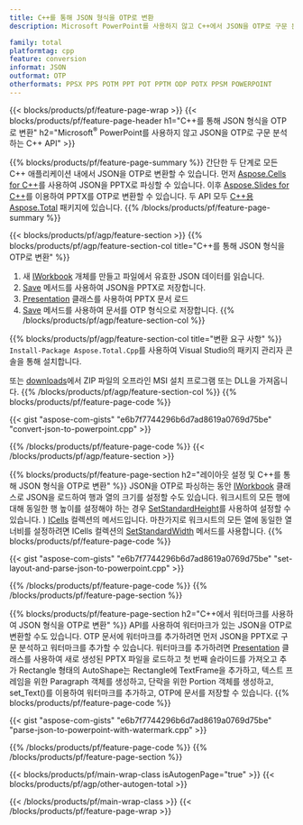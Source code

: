 ```yaml
---
title: C++를 통해 JSON 형식을 OTP로 변환
description: Microsoft PowerPoint를 사용하지 않고 C++에서 JSON을 OTP로 구문 분석

family: total
platformtag: cpp
feature: conversion
informat: JSON
outformat: OTP
otherformats: PPSX PPS POTM PPT POT PPTM ODP POTX PPSM POWERPOINT
---
```

{{< blocks/products/pf/feature-page-wrap >}}
{{< blocks/products/pf/feature-page-header h1="C++를 통해 JSON 형식을 OTP로 변환" h2="Microsoft<sup>&reg;</sup> PowerPoint를 사용하지 않고 JSON을 OTP로 구문 분석하는 C++ API" >}}

{{% blocks/products/pf/feature-page-summary %}}
간단한 두 단계로 모든 C++ 애플리케이션 내에서 JSON을 OTP로 변환할 수 있습니다. 먼저 [Aspose.Cells for C++](https://products.aspose.com/cells/cpp/)를 사용하여 JSON을 PPTX로 파싱할 수 있습니다. 이후 [Aspose.Slides for C++](https://products.aspose.com/slides/cpp/)를 이용하여 PPTX를 OTP로 변환할 수 있습니다. 두 API 모두 [C++용 Aspose.Total](https://products.aspose.com/total/cpp/) 패키지에 있습니다. 
{{% /blocks/products/pf/feature-page-summary  %}}

{{< blocks/products/pf/agp/feature-section >}}
{{% blocks/products/pf/agp/feature-section-col title="C++를 통해 JSON 형식을 OTP로 변환" %}}
1. 새 [IWorkbook](https://reference.aspose.com/cells/cpp/class/aspose.cells.i_workbook) 개체를 만들고 파일에서 유효한 JSON 데이터를 읽습니다.
2. [Save](https://reference.aspose.com/cells/cpp/class/aspose.cells.i_workbook#a9460f52a2dec8f4bf623a4905167d997) 메서드를 사용하여 JSON을 PPTX로 저장합니다.
3. [Presentation](https://reference.aspose.com/slides/cpp/class/aspose.slides.presentation) 클래스를 사용하여 PPTX 문서 로드
4. [Save](https://reference.aspose.com/slides/cpp/class/aspose.slides.presentation#afcd59ec697bf05c10f78c3869de2ec9e) 메서드를 사용하여 문서를 OTP 형식으로 저장합니다.
{{% /blocks/products/pf/agp/feature-section-col %}}

{{% blocks/products/pf/agp/feature-section-col title="변환 요구 사항" %}}
```Install-Package Aspose.Total.Cpp```를 사용하여 Visual Studio의 패키지 관리자 콘솔을 통해 설치합니다.

또는 [downloads](https://releases.aspose.com/total/cpp)에서 ZIP 파일의 오프라인 MSI 설치 프로그램 또는 DLL을 가져옵니다.
{{% /blocks/products/pf/agp/feature-section-col %}}
{{% blocks/products/pf/feature-page-code %}}

{{< gist "aspose-com-gists" "e6b7f7744296b6d7ad8619a0769d75be" "convert-json-to-powerpoint.cpp" >}}



{{% /blocks/products/pf/feature-page-code %}}
{{< /blocks/products/pf/agp/feature-section >}}

{{% blocks/products/pf/feature-page-section  h2="레이아웃 설정 및 C++를 통해 JSON 형식을 OTP로 변환" %}}
JSON을 OTP로 파싱하는 동안 [IWorkbook](https://reference.aspose.com/cells/cpp/class/aspose.cells.i_workbook) 클래스로 JSON을 로드하여 행과 열의 크기를 설정할 수도 있습니다. 워크시트의 모든 행에 대해 동일한 행 높이를 설정해야 하는 경우 [SetStandardHeight](https://reference.aspose.com/cells/cpp/class/aspose.cells.i_cell#a0b79a3163e2b601aa1b6a6a1e3f1467f)를 사용하여 설정할 수 있습니다. ) [ICells](https://reference.aspose.com/cells/cpp/class/aspose.cells.i_cell) 컬렉션의 메서드입니다. 마찬가지로 워크시트의 모든 열에 동일한 열 너비를 설정하려면 ICells 컬렉션의 [SetStandardWidth](https://reference.aspose.com/cells/cpp/class/aspose.cells.i_cell#a48f5dbccc3bf4bb9e6e882094b500bd7) 메서드를 사용합니다.
{{% blocks/products/pf/feature-page-code %}}

{{< gist "aspose-com-gists" "e6b7f7744296b6d7ad8619a0769d75be" "set-layout-and-parse-json-to-powerpoint.cpp" >}}

{{% /blocks/products/pf/feature-page-code  %}}
{{% /blocks/products/pf/feature-page-section %}}

{{% blocks/products/pf/feature-page-section  h2="C++에서 워터마크를 사용하여 JSON 형식을 OTP로 변환" %}}
API를 사용하여 워터마크가 있는 JSON을 OTP로 변환할 수도 있습니다. OTP 문서에 워터마크를 추가하려면 먼저 JSON을 PPTX로 구문 분석하고 워터마크를 추가할 수 있습니다. 워터마크를 추가하려면 [Presentation](https://reference.aspose.com/slides/cpp/class/aspose.slides.presentation) 클래스를 사용하여 새로 생성된 PPTX 파일을 로드하고 첫 번째 슬라이드를 가져오고 추가 Rectangle 형태의 AutoShape는 Rectangle에 TextFrame을 추가하고, 텍스트 프레임을 위한 Paragraph 객체를 생성하고, 단락을 위한 Portion 객체를 생성하고, set_Text()를 이용하여 워터마크를 추가하고, OTP에 문서를 저장할 수 있습니다.
{{% blocks/products/pf/feature-page-code %}}

{{< gist "aspose-com-gists" "e6b7f7744296b6d7ad8619a0769d75be" "parse-json-to-powerpoint-with-watermark.cpp" >}}

{{% /blocks/products/pf/feature-page-code  %}}
{{% /blocks/products/pf/feature-page-section %}}

{{< blocks/products/pf/main-wrap-class isAutogenPage="true" >}}
{{< blocks/products/pf/agp/other-autogen-total >}}

{{< /blocks/products/pf/main-wrap-class >}}
{{< /blocks/products/pf/feature-page-wrap >}}